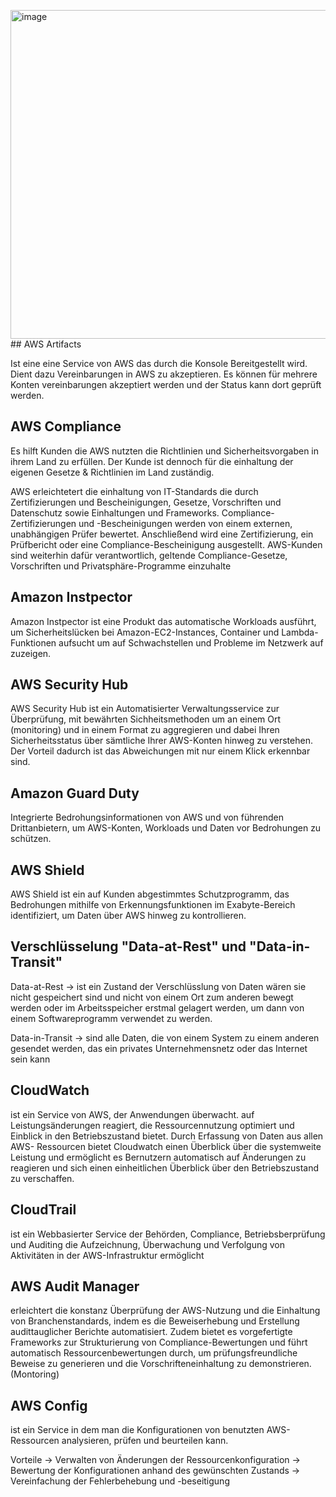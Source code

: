 <img width="526" alt="image" src="https://github.com/Siher1/test/assets/171781065/94c0a0a6-9037-4d04-bd46-9e10daa96c40">## AWS Artifacts

Ist eine eine Service von AWS das durch die Konsole Bereitgestellt wird. Dient dazu Vereinbarungen in AWS zu akzeptieren. Es können für mehrere Konten vereinbarungen akzeptiert werden und der Status kann dort geprüft werden. 


## AWS Compliance

Es hilft Kunden die AWS nutzten die Richtlinien und Sicherheitsvorgaben in ihrem Land zu erfüllen. Der Kunde ist dennoch für die einhaltung der eigenen Gesetze & Richtlinien im Land zuständig. 

AWS erleichtetert die einhaltung von IT-Standards die durch Zertifizierungen und Bescheinigungen, Gesetze, Vorschriften und Datenschutz sowie Einhaltungen und Frameworks. Compliance-Zertifizierungen und -Bescheinigungen werden von einem externen, unabhängigen Prüfer bewertet. Anschließend wird eine Zertifizierung, ein Prüfbericht oder eine Compliance-Bescheinigung ausgestellt. AWS-Kunden sind weiterhin dafür verantwortlich, geltende Compliance-Gesetze, Vorschriften und Privatsphäre-Programme einzuhalte



## Amazon Instpector

Amazon Instpector ist eine Produkt das automatische Workloads ausführt, um Sicherheitslücken bei Amazon-EC2-Instances, Container und Lambda-Funktionen aufsucht um auf Schwachstellen und Probleme im Netzwerk auf zuzeigen.


## AWS Security Hub

AWS Security Hub ist ein Automatisierter Verwaltungsservice zur Überprüfung, mit bewährten Sichheitsmethoden um an einem Ort (monitoring) und in einem Format zu aggregieren und dabei Ihren Sicherheitsstatus über sämtliche Ihrer AWS-Konten hinweg zu verstehen. Der Vorteil dadurch ist das Abweichungen mit nur einem Klick erkennbar sind.

## Amazon Guard Duty

Integrierte Bedrohungsinformationen von AWS und von führenden Drittanbietern, um AWS-Konten, Workloads und Daten vor Bedrohungen zu schützen.

## AWS Shield

AWS Shield ist ein auf Kunden abgestimmtes Schutzprogramm, das Bedrohungen mithilfe von Erkennungsfunktionen im Exabyte-Bereich identifiziert, um Daten über AWS hinweg zu kontrollieren.


## Verschlüsselung "Data-at-Rest" und "Data-in-Transit"

Data-at-Rest 
  -> ist ein Zustand der Verschlüsslung von Daten wären sie nicht gespeichert sind und nicht von einem Ort zum anderen bewegt werden oder im Arbeitsspeicher erstmal gelagert werden, um dann von einem Softwareprogramm verwendet zu werden.

Data-in-Transit 
  ->  sind alle Daten, die von einem System zu einem anderen gesendet werden, das ein privates Unternehmensnetz oder das Internet sein kann

## CloudWatch

ist ein Service von AWS, der Anwendungen überwacht. auf Leistungsänderungen reagiert, die Ressourcennutzung optimiert und Einblick in den Betriebszustand bietet. Durch Erfassung von Daten aus allen AWS- Ressourcen bietet Cloudwatch einen Überblick über die systemweite Leistung und ermöglicht es Bernutzern automatisch auf Änderungen zu reagieren und sich einen einheitlichen Überblick über den Betriebszustand zu verschaffen.


## CloudTrail

ist ein Webbasierter Service der Behörden, Compliance, Betriebsberprüfung und Auditing die Aufzeichnung, Überwachung und Verfolgung von Aktivitäten in der AWS-Infrastruktur ermöglicht


## AWS Audit Manager

erleichtert die konstanz Überprüfung der AWS-Nutzung und die Einhaltung von Branchenstandards, indem es die Beweiserhebung und Erstellung audittauglicher Berichte automatisiert. Zudem bietet es vorgefertigte Frameworks zur Strukturierung von Compliance-Bewertungen und führt automatisch Ressourcenbewertungen durch, um prüfungsfreundliche Beweise zu generieren und die Vorschrifteneinhaltung zu demonstrieren. (Montoring)


## AWS Config

ist ein Service in dem man die Konfigurationen von benutzten AWS-Ressourcen analysieren, prüfen und beurteilen kann.

Vorteile
  -> Verwalten von Änderungen der Ressourcenkonfiguration
  -> Bewertung der Konfigurationen anhand des gewünschten Zustands
  -> Vereinfachung der Fehlerbehebung und -beseitigung



